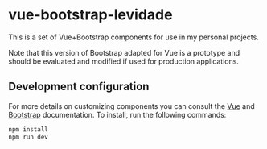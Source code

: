 # vue-bootstrap-levidade

This is a set of Vue+Bootstrap components for use in my personal projects.

Note that this version of Bootstrap adapted for Vue is a prototype and should be evaluated and modified if used for production applications.

## Development configuration

For more details on customizing components you can consult the [Vue](https://vuejs.org/) and [Bootstrap](https://getbootstrap.com/) documentation. To install, run the following commands:

```bash
npm install
npm run dev
```
